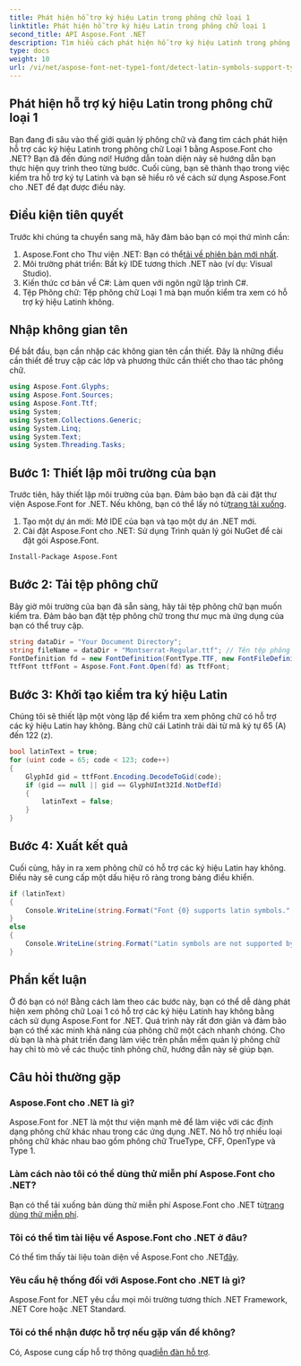 ```yaml
---
title: Phát hiện hỗ trợ ký hiệu Latin trong phông chữ loại 1
linktitle: Phát hiện hỗ trợ ký hiệu Latin trong phông chữ loại 1
second_title: API Aspose.Font .NET
description: Tìm hiểu cách phát hiện hỗ trợ ký hiệu Latinh trong phông chữ Loại 1 bằng Aspose.Font for .NET. Hãy làm theo hướng dẫn từng bước của chúng tôi để có giải pháp nhanh chóng và hiệu quả.
type: docs
weight: 10
url: /vi/net/aspose-font-net-type1-font/detect-latin-symbols-support-type1-fonts/
---
```

## Phát hiện hỗ trợ ký hiệu Latin trong phông chữ loại 1
Bạn đang đi sâu vào thế giới quản lý phông chữ và đang tìm cách phát hiện hỗ trợ các ký hiệu Latinh trong phông chữ Loại 1 bằng Aspose.Font cho .NET? Bạn đã đến đúng nơi! Hướng dẫn toàn diện này sẽ hướng dẫn bạn thực hiện quy trình theo từng bước. Cuối cùng, bạn sẽ thành thạo trong việc kiểm tra hỗ trợ ký tự Latinh và bạn sẽ hiểu rõ về cách sử dụng Aspose.Font cho .NET để đạt được điều này.
## Điều kiện tiên quyết
Trước khi chúng ta chuyển sang mã, hãy đảm bảo bạn có mọi thứ mình cần:
1.  Aspose.Font cho Thư viện .NET: Bạn có thể[tải về phiên bản mới nhất](https://releases.aspose.com/font/net/).
2. Môi trường phát triển: Bất kỳ IDE tương thích .NET nào (ví dụ: Visual Studio).
3. Kiến thức cơ bản về C#: Làm quen với ngôn ngữ lập trình C#.
4. Tệp Phông chữ: Tệp phông chữ Loại 1 mà bạn muốn kiểm tra xem có hỗ trợ ký hiệu Latinh không.
## Nhập không gian tên
Để bắt đầu, bạn cần nhập các không gian tên cần thiết. Đây là những điều cần thiết để truy cập các lớp và phương thức cần thiết cho thao tác phông chữ.
```csharp
using Aspose.Font.Glyphs;
using Aspose.Font.Sources;
using Aspose.Font.Ttf;
using System;
using System.Collections.Generic;
using System.Linq;
using System.Text;
using System.Threading.Tasks;
```
## Bước 1: Thiết lập môi trường của bạn
 Trước tiên, hãy thiết lập môi trường của bạn. Đảm bảo bạn đã cài đặt thư viện Aspose.Font for .NET. Nếu không, bạn có thể lấy nó từ[trang tải xuống](https://releases.aspose.com/font/net/).
1. Tạo một dự án mới: Mở IDE của bạn và tạo một dự án .NET mới.
2. Cài đặt Aspose.Font cho .NET: Sử dụng Trình quản lý gói NuGet để cài đặt gói Aspose.Font.
```bash
Install-Package Aspose.Font
```
## Bước 2: Tải tệp phông chữ
Bây giờ môi trường của bạn đã sẵn sàng, hãy tải tệp phông chữ bạn muốn kiểm tra. Đảm bảo bạn đặt tệp phông chữ trong thư mục mà ứng dụng của bạn có thể truy cập.
```csharp
string dataDir = "Your Document Directory";
string fileName = dataDir + "Montserrat-Regular.ttf"; // Tên tệp phông chữ có đường dẫn đầy đủ
FontDefinition fd = new FontDefinition(FontType.TTF, new FontFileDefinition("ttf", new FileSystemStreamSource(fileName)));
TtfFont ttfFont = Aspose.Font.Font.Open(fd) as TtfFont;
```
## Bước 3: Khởi tạo kiểm tra ký hiệu Latin
Chúng tôi sẽ thiết lập một vòng lặp để kiểm tra xem phông chữ có hỗ trợ các ký hiệu Latin hay không. Bảng chữ cái Latinh trải dài từ mã ký tự 65 (A) đến 122 (z).
```csharp
bool latinText = true;
for (uint code = 65; code < 123; code++)
{
    GlyphId gid = ttfFont.Encoding.DecodeToGid(code);
    if (gid == null || gid == GlyphUInt32Id.NotDefId)
    {
        latinText = false;
    }
}
```
## Bước 4: Xuất kết quả
Cuối cùng, hãy in ra xem phông chữ có hỗ trợ các ký hiệu Latin hay không. Điều này sẽ cung cấp một dấu hiệu rõ ràng trong bảng điều khiển.
```csharp
if (latinText)
{
    Console.WriteLine(string.Format("Font {0} supports latin symbols.", ttfFont.FontName));
}
else
{
    Console.WriteLine(string.Format("Latin symbols are not supported by font {0}.", ttfFont.FontName));
}
```
## Phần kết luận
Ở đó bạn có nó! Bằng cách làm theo các bước này, bạn có thể dễ dàng phát hiện xem phông chữ Loại 1 có hỗ trợ các ký hiệu Latinh hay không bằng cách sử dụng Aspose.Font for .NET. Quá trình này rất đơn giản và đảm bảo bạn có thể xác minh khả năng của phông chữ một cách nhanh chóng. Cho dù bạn là nhà phát triển đang làm việc trên phần mềm quản lý phông chữ hay chỉ tò mò về các thuộc tính phông chữ, hướng dẫn này sẽ giúp bạn.
## Câu hỏi thường gặp
###  Aspose.Font cho .NET là gì?
Aspose.Font for .NET là một thư viện mạnh mẽ để làm việc với các định dạng phông chữ khác nhau trong các ứng dụng .NET. Nó hỗ trợ nhiều loại phông chữ khác nhau bao gồm phông chữ TrueType, CFF, OpenType và Type 1.
### Làm cách nào tôi có thể dùng thử miễn phí Aspose.Font cho .NET?
 Bạn có thể tải xuống bản dùng thử miễn phí Aspose.Font cho .NET từ[trang dùng thử miễn phí](https://releases.aspose.com/).
### Tôi có thể tìm tài liệu về Aspose.Font cho .NET ở đâu?
Có thể tìm thấy tài liệu toàn diện về Aspose.Font cho .NET[đây](https://reference.aspose.com/font/net/).
### Yêu cầu hệ thống đối với Aspose.Font cho .NET là gì?
Aspose.Font for .NET yêu cầu mọi môi trường tương thích .NET Framework, .NET Core hoặc .NET Standard.
### Tôi có thể nhận được hỗ trợ nếu gặp vấn đề không?
 Có, Aspose cung cấp hỗ trợ thông qua[diễn đàn hỗ trợ](https://forum.aspose.com/c/font/41).